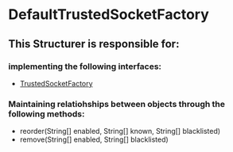 # DefaultTrustedSocketFactory
## This Structurer is responsible for:
### implementing the following interfaces:
* [TrustedSocketFactory](../ServiceProviders/TrustedSocketFactory.md) 
### Maintaining relatiohships between objects through the following methods: 
* reorder(String[] enabled, String[] known, String[] blacklisted)
* remove(String[] enabled, String[] blacklisted)
